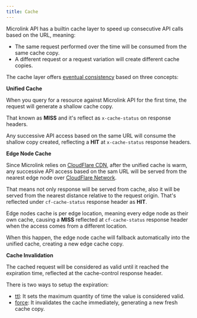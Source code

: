 ```yaml
---
title: Cache
---
```


Microlink API has a builtin cache layer to speed up consecutive API calls based on the URL, meaning:

- The same request performed over the time will be consumed from the same cache copy.
- A different request or a request variation will create different cache copies.

The cache layer offers [eventual consistency](https://en.wikipedia.org/wiki/Eventual_consistency) based on three concepts:

**Unified Cache**

When you query for a resource against Microlink API for the first time, the request will generate a shallow cache copy.

That known as **MISS** and it's reflect as `x-cache-status` on response headers.

Any successive API access based on the same URL will consume the shallow copy created, reflecting a **HIT** at `x-cache-status` response headers.

**Edge Node Cache**

Since Microlink relies on [CloudFlare CDN](https://microlink.io/blog/edge-cdn/), after the unified cache is warm, any successive API access based on the sam URL will be served from the nearest edge node over [CloudFlare Network](https://www.cloudflare.com/network).

That means not only response will be served from cache, also it will be served from the nearest distance relative to the request origin. That's reflected under `cf-cache-status` response header as **HIT**.

Edge nodes cache is per edge location, meaning every edge node as their own cache, causing a **MISS** reflected at `cf-cache-status` response header when the access comes from a different location.

When this happen, the edge node cache will fallback automatically into the unified cache, creating a new edge cache copy.

**Cache Invalidation**

The cached request will be considered as valid until it reached the expiration time, reflected at the cache-control response header.

There is two ways to setup the expiration:

- [ttl](/docs/api/parameters/ttl): It sets the maximum quantity of time the value is considered valid.
- [force](/docs/api/parameters/force): It invalidates the cache immediately, generating a new fresh cache copy.

